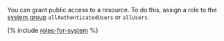 You can grant public access to a resource. To do this, assign a role to the [system group](../../iam/concepts/access-control/system-group.md) `allAuthenticatedUsers` or `allUsers`.

{% include [roles-for-system](roles-for-system.md) %}

